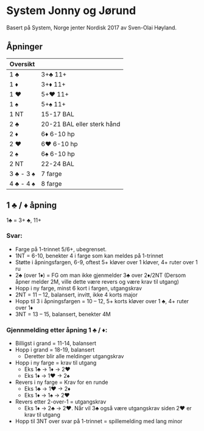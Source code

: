 # System Jonny og Jørund

Basert på System, Norge jenter Nordisk 2017 av Sven-Olai Høyland.

## Åpninger

| Oversikt  |                            |
| --------- | -------------------------- |
| 1 ♣       | 3+♣ 11+                    |
| 1 ♦       | 3+♦ 11+                    |
| 1 ♥       | 5+♥ 11+                    |
| 1 ♠       | 5+♠ 11+                    |
| 1 NT      | 15-17 BAL                  |
| 2 ♣       | 20-21 BAL eller sterk hånd |
| 2 ♦       | 6♦ 6-10 hp                 |
| 2 ♥       | 6♥ 6-10 hp                 |
| 2 ♠       | 6♠ 6-10 hp                 |
| 2 NT      | 22-24 BAL                  |
| 3 ♣ - 3 ♠ | 7 farge                    |
| 4 ♣ - 4 ♠ | 8 farge                    |



## 1 ♣ / ♦ åpning
1♣ = 3+ ♣, 11+

### Svar:
* Farge på 1-trinnet 5/6+, ubegrenset.
* 1NT = 6-10, benekter 4 i farge som kan meldes på 1-trinnet
* Støtte i åpningsfargen, 6-9, oftest 5+ kløver over 1 kløver, 4+ ruter over 1 ru
* 2♣ (over 1♦) = FG om man ikke gjenmelder 3♣ over 2♦/2NT
(Dersom åpner melder 2M, ville dette være revers og være krav til utgang)
* Hopp i ny farge, minst 6 kort i fargen, utgangskrav
* 2NT = 11 – 12, balansert, invitt, ikke 4 korts major
* Hopp til 3 i åpningsfargen = 10 – 12, 5+ korts kløver over 1 ♣, 4+ ruter over 1♦
* 3NT = 13 – 15, balansert, benekter 4M


### Gjennmelding etter åpning 1 ♣ / ♦:
* Billigst i grand = 11-14, balansert
* Hopp i grand = 18-19, balansert
  * Deretter blir alle meldinger utgangskrav
* Hopp i ny farge = krav til utgang
  * Eks 1♣ -> 1♦ -> 2♥
  * Eks 1♦ -> 1♥ -> 2♠
* Revers i ny farge = Krav for en runde
  * Eks 1♣ -> 1♥ -> 2♦
  * Eks 1♦ -> 1♠ -> 2♥
* Revers etter 2-over-1 = utgangskrav
  * Eks 1♦ -> 2♣ -> 2♥. Når vil 3♣ også være utgangskrav siden 2♥ er krav til utgang
* Hopp til 3NT over svar på 1-trinnet = spillemelding med lang minor
